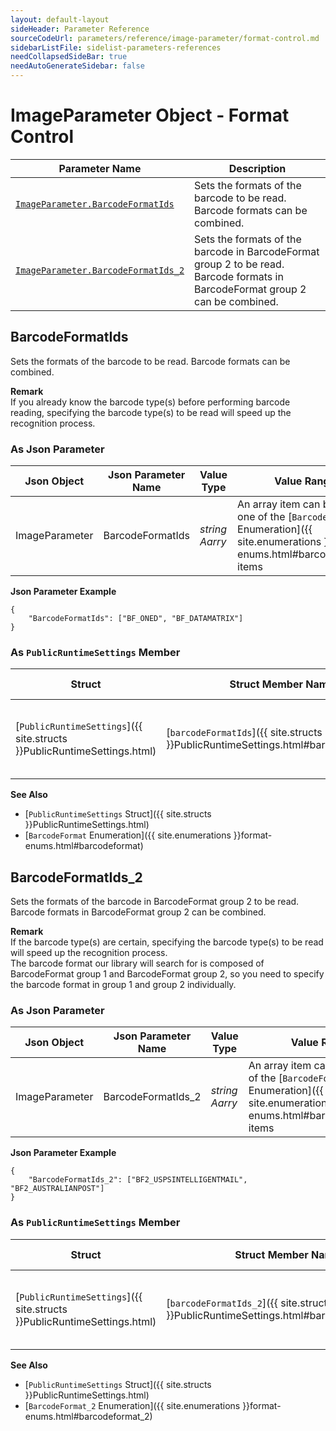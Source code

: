 ```yaml
---
layout: default-layout
sideHeader: Parameter Reference
sourceCodeUrl: parameters/reference/image-parameter/format-control.md
sidebarListFile: sidelist-parameters-references
needCollapsedSideBar: true
needAutoGenerateSidebar: false
---
```



# ImageParameter Object - Format Control

 | Parameter Name | Description |
 | -------------- | ----------- | 
 | [`ImageParameter.BarcodeFormatIds`](#barcodeformatids) | Sets the formats of the barcode to be read. Barcode formats can be combined. |
 | [`ImageParameter.BarcodeFormatIds_2`](#barcodeformatids_2) | Sets the formats of the barcode in BarcodeFormat group 2 to be read. Barcode formats in BarcodeFormat group 2 can be combined. |



## BarcodeFormatIds
Sets the formats of the barcode to be read. Barcode formats can be combined.  

**Remark**   
If you already know the barcode type(s) before performing barcode reading, specifying the barcode type(s) to be read will speed up the recognition process.

### As Json Parameter

| Json Object |	Json Parameter Name | Value Type | Value Range | Default Value |
| ----------- | ------------------- | ---------- | ----------- | ------------- |
| ImageParameter | BarcodeFormatIds | *string Aarry* | An array item can be any one of the [`BarcodeFormat` Enumeration]({{ site.enumerations }}format-enums.html#barcodeformat) items | "BF_ALL" |

**Json Parameter Example**   
```
{
    "BarcodeFormatIds": ["BF_ONED", "BF_DATAMATRIX"]
}
```

### As `PublicRuntimeSettings` Member

| Struct |	Struct Member Name | Value Type | Value Range | Default Value |
| ------ | ------------------ | ---------- | ----------- | ------------- |
| [`PublicRuntimeSettings`]({{ site.structs }}PublicRuntimeSettings.html) | [`barcodeFormatIds`]({{ site.structs }}PublicRuntimeSettings.html#barcodeformatids) | *int* | A combined value of [`BarcodeFormat` Enumeration]({{ site.enumerations }}format-enums.html#barcodeformat) items. | `BF_ALL` |

**See Also**   
- [`PublicRuntimeSettings` Struct]({{ site.structs }}PublicRuntimeSettings.html)
- [`BarcodeFormat` Enumeration]({{ site.enumerations }}format-enums.html#barcodeformat)



## BarcodeFormatIds_2 
Sets the formats of the barcode in BarcodeFormat group 2 to be read. Barcode formats in BarcodeFormat group 2 can be combined.   

**Remark**   
If the barcode type(s) are certain, specifying the barcode type(s) to be read will speed up the recognition process.    
The barcode format our library will search for is composed of BarcodeFormat group 1 and BarcodeFormat group 2, so you need to specify the barcode format in group 1 and group 2 individually.

### As Json Parameter

| Json Object |	Json Parameter Name | Value Type | Value Range | Default Value |
| ----------- | ------------------- | ---------- | ----------- | ------------- |
| ImageParameter | BarcodeFormatIds_2 | *string Aarry* | An array item can be any one of the [`BarcodeFormat_2` Enumeration]({{ site.enumerations }}format-enums.html#barcodeformat_2) items | "BF2_NULL" |

**Json Parameter Example**   
```
{
    "BarcodeFormatIds_2": ["BF2_USPSINTELLIGENTMAIL", "BF2_AUSTRALIANPOST"]
}
```

### As `PublicRuntimeSettings` Member

| Struct |	Struct Member Name | Value Type | Value Range | Default Value |
| ------ | ------------------ | ---------- | ----------- | ------------- |
| [`PublicRuntimeSettings`]({{ site.structs }}PublicRuntimeSettings.html) | [`barcodeFormatIds_2`]({{ site.structs }}PublicRuntimeSettings.html#barcodeformatids_2) | *int* | A combined value of [`BarcodeFormat_2` Enumeration]({{ site.enumerations }}format-enums.html#barcodeformat_2) items. | `BF2_NULL` |

**See Also**   
- [`PublicRuntimeSettings` Struct]({{ site.structs }}PublicRuntimeSettings.html)
- [`BarcodeFormat_2` Enumeration]({{ site.enumerations }}format-enums.html#barcodeformat_2)
